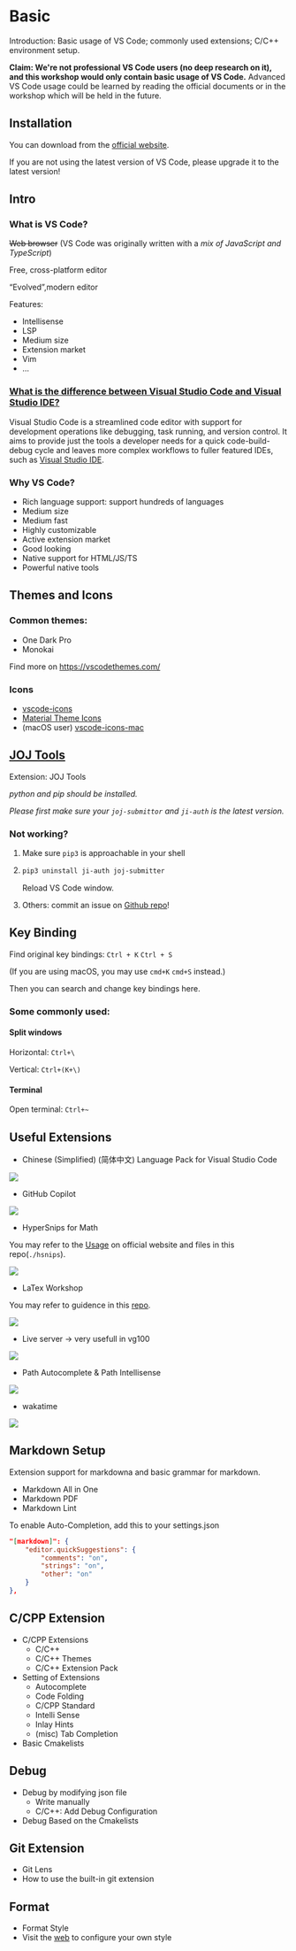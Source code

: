 # Basic

Introduction: Basic usage of VS Code; commonly used extensions; C/C++ environment setup.

**Claim: We're not professional VS Code users (no deep research on it), and this workshop would only contain basic usage of VS Code.** Advanced VS Code usage could be learned by reading the official documents or in the workshop which will be held in the future.

## Installation

You can download from the [official website](https://code.visualstudio.com/).

If you are not using the latest version of VS Code, please upgrade it to the latest version!

## Intro

### What is VS Code?

~~Web browser~~ (VS Code was originally written with a *mix of JavaScript and TypeScript*)

Free, cross-platform editor

“Evolved”,modern editor

Features:

- Intellisense
- LSP
- Medium size
- Extension market
- Vim
- …

### [What is the difference between Visual Studio Code and Visual Studio IDE?](https://code.visualstudio.com/docs/supporting/FAQ#_what-is-the-difference-between-visual-studio-code-and-visual-studio-ide)

Visual Studio Code is a streamlined code editor with support for development operations like debugging, task running, and version control. It aims to provide just the tools a developer needs for a quick code-build-debug cycle and leaves more complex workflows to fuller featured IDEs, such as [Visual Studio IDE](https://visualstudio.microsoft.com/).

### Why VS Code?

- Rich language support: support hundreds of languages
- Medium size
- Medium fast
- Highly customizable
- Active extension market
- Good looking
- Native support for HTML/JS/TS
- Powerful native tools

## Themes and Icons

### Common themes:

- One Dark Pro
- Monokai

Find more on https://vscodethemes.com/

### Icons

+ [vscode-icons](https://github.com/vscode-icons/vscode-icons)
+ [Material Theme Icons](https://github.com/material-theme/vsc-material-theme-icons)
+ (macOS user) [vscode-icons-mac](https://github.com/wayou/vscode-icons)

## [JOJ Tools](https://github.com/linsyking/vscode-joj-tools)

Extension: JOJ Tools

*python and pip should be installed.*

*Please first make sure your `joj-submittor` and `ji-auth` is the latest version.*

### Not working?

1. Make sure `pip3` is approachable in your shell

2. ```bash
   pip3 uninstall ji-auth joj-submitter
   ```

   Reload VS Code window.

3. Others: commit an issue on [Github repo](https://github.com/linsyking/vscode-joj-tools)!

## Key Binding

Find original key bindings: `Ctrl + K`  `Ctrl + S`

(If you are using macOS, you may use `cmd+K` `cmd+S` instead.)

Then you can search and change key bindings here.

### Some commonly used:

#### Split windows

Horizontal: `Ctrl+\`

Vertical: `Ctrl+(K+\)`

#### Terminal

Open terminal: `Ctrl+~`

## Useful Extensions

+ Chinese (Simplified) (简体中文) Language Pack for Visual Studio Code

![](./pic/chinese.png)

+ GitHub Copilot

![](./pic/copilot.png)

+ HyperSnips for Math

You may refer to the [Usage](https://github.com/OrangeX4/hsnips#usage) on official website and files in this repo(`./hsnips`).

![](./pic/math.png)

+ LaTex Workshop

You may refer to guidence in this [repo](https://github.com/Hydraallen/Latex-vscode).

![](./pic/latex.png)

+ Live server -> very usefull in vg100

![](./pic/live.png)

+ Path Autocomplete & Path Intellisense

![](./pic/path.png)

+ wakatime

![](./pic/waka.png)

## Markdown Setup

Extension support for markdowna and basic grammar for markdown.

- Markdown All in One
- Markdown PDF
- Markdown Lint

To enable Auto-Completion, add this to your settings.json

```json
"[markdown]": {
    "editor.quickSuggestions": {
        "comments": "on",
        "strings": "on",
        "other": "on"
    }
},
```

## C/CPP Extension

- C/CPP Extensions
  - C/C++
  - C/C++ Themes
  - C/C++ Extension Pack
- Setting of Extensions
  - Autocomplete
  - Code Folding
  - C/CPP Standard
  - Intelli Sense
  - Inlay Hints
  - (misc) Tab Completion
- Basic Cmakelists

## Debug

- Debug by modifying json file
  - Write manually
  - C/C++: Add Debug Configuration
- Debug Based on the Cmakelists

## Git Extension

- Git Lens
- How to use the built-in git extension

## Format

- Format Style
- Visit the [web](https://zed0.co.uk/clang-format-configurator/) to configure your own style
